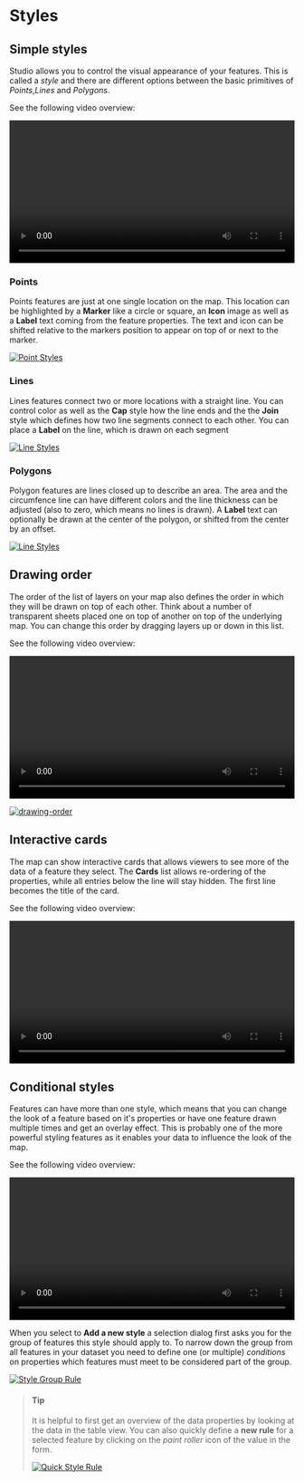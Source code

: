 # Styles

## Simple styles

Studio allows you to control the visual appearance of your features. This is
called a _style_ and there are different options between the basic primitives
of _Points_,_Lines_ and _Polygons_.

See the following video overview:

<video width="100%"  controls>
  <source src="../videos/simple-styles.mp4" type="video/mp4">
  <source src="../../videos/simple-styles.mp4" type="video/mp4">
You can view a video overview of this content <a href="../videos/simple-styles.mp4">here</a>.
</video>

### Points

Points features are just at one single location on the map. This location can
be highlighted by a **Marker** like a circle or square, an **Icon** image as
well as a **Label** text coming from the feature properties. The text and icon
can be shifted relative to the markers position to appear on top of or next to
the marker.

[![Point Styles](../images/point-styles.png)](../images/point-styles.png)

### Lines

Lines features connect two or more locations with a straight line. You can
control color as well as the **Cap** style how the line ends and the the
**Join** style which defines how two line segments connect to each other.
You can place a **Label** on the line, which is drawn on each segment

[![Line Styles](../images/line-styles.png)](../images/line-styles.png)

### Polygons

Polygon features are lines closed up to describe an area. The area and the
circumfence line can have different colors and the line thickness can be
adjusted (also to zero, which means no lines is drawn). A **Label** text can
optionally be drawn at the center of the polygon, or shifted from the center
by an offset.

[![Line Styles](../images/line-styles.png)](../images/line-styles.png)

## Drawing order

The order of the list of layers on your map also defines the order in which
they will be drawn on top of each other. Think about a number of transparent
sheets placed one on top of another on top of the underlying map. You can
change this order by dragging layers up or down in this list.

See the following video overview:

<video width="100%"  controls>
  <source src="../videos/drawing-order.mp4" type="video/mp4">
  <source src="../../videos/drawing-order.mp4" type="video/mp4">
You can view a video overview of this content <a href="../videos/drawing-order.mp4">here</a>.
</video>

[![drawing-order](../images/drawing-order.png)](../images/drawing-order.png)

## Interactive cards

The map can show interactive cards that allows viewers to see more of the data of a
feature they select. The **Cards** list allows re-ordering of the properties, while
all entries below the line will stay hidden. The first line becomes the title of the card.

See the following video overview:

<video width="100%"  controls>
  <source src="../videos/interactive-cards.mp4" type="video/mp4">
  <source src="../../videos/interactive-cards.mp4" type="video/mp4">
You can view a video overview of this content <a href="../videos/interactive-cards.mp4">here</a>.
</video>

## Conditional styles

Features can have more than one style, which means that you can change the look of a feature
based on it's properties or have one feature drawn multiple times and get an overlay effect.
This is probably one of the more powerful styling features as it enables your data to influence
the look of the map.

See the following video overview:

<video width="100%"  controls>
  <source src="../videos/conditional-styling.mp4" type="video/mp4">
  <source src="../../videos/conditional-styling.mp4" type="video/mp4">
You can view a video overview of this content <a href="../videos/conditional-styling.mp4">here</a>.
</video>

When you select to **Add a new style** a selection dialog first asks you for the group of
features this style should apply to. To narrow down the group from all features in your dataset
you need to define one (or multiple) _conditions_ on properties which features must meet to
be considered part of the group.

[![Style Group Rule](../images/style-group-rule.png)](../images/style-group-rule.png)

> #### Tip
>
> It is helpful to first get an overview of the data properties by looking at the data in
> the table view. You can also quickly define a **new rule** for a selected feature by
> clicking on the _paint roller_ icon of the value in the form.
>
> [![Quick Style Rule](../images/quick-style-rule.png)](../images/quick-style-rule.png)
